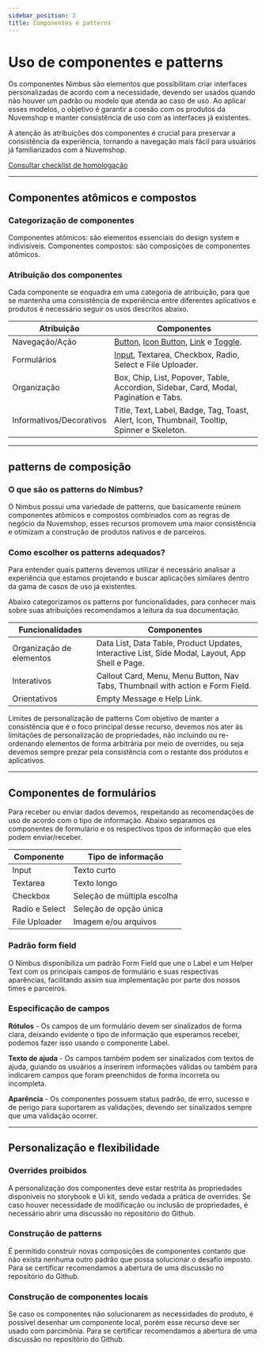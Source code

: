 ```yaml
---
sidebar_position: 2
title: Componentes e patterns
---
```


# Uso de componentes e patterns

Os componentes Nimbus são elementos que possibilitam criar interfaces personalizadas de acordo com a necessidade, devendo ser usados quando não houver um padrão ou modelo que atenda ao caso de uso. Ao aplicar esses modelos, o objetivo é garantir a coesão com os produtos da Nuvemshop e manter consistência de uso com as interfaces já existentes.

A atenção às atribuições dos componentes é crucial para preservar a consistência da experiência, tornando a navegação mais fácil para usuários já familiarizados com a Nuvemshop.

[Consultar checklist de homologação](../homologation/checklist.md#20-uso-de-componentes-e-patterns---prioridade-alta)

---

## Componentes atômicos e compostos

### Categorização de componentes

Componentes atômicos: são elementos essenciais do design system e indivisíveis.
Componentes compostos: são composições de componentes atômicos.

### Atribuição dos componentes

Cada componente se enquadra em uma categoria de atribuição, para que se mantenha uma consistência de experiência entre diferentes aplicativos e produtos é necessário seguir os usos descritos abaixo.

| Atribuição                  | Componentes                                        |
|----------------------------|----------------------------------------------------|
| Navegação/Ação              | [Button](https://nimbus.tiendanube.com/documentation/atomic-components/button), [Icon Button](https://nimbus.tiendanube.com/documentation/atomic-components/icon-button), [Link](https://nimbus.tiendanube.com/documentation/atomic-components/link) e [Toggle](https://nimbus.tiendanube.com/documentation/atomic-components/toggle).                |
| Formulários                 | [Input](https://nimbus.tiendanube.com/documentation/atomic-components/input), Textarea, Checkbox, Radio, Select e File Uploader. |
| Organização                 | Box, Chip, List, Popover, Table, Accordion, Sidebar, Card, Modal, Pagination e Tabs. |
| Informativos/Decorativos    | Title, Text, Label, Badge, Tag, Toast, Alert, Icon, Thumbnail, Tooltip, Spinner e Skeleton. |

---

## patterns de composição

### O que são os patterns do Nimbus?

O Nimbus possui uma variedade de patterns, que basicamente reúnem componentes atômicos e compostos combinados com as regras de negócio da Nuvemshop, esses recursos promovem uma maior consistência e otimizam a construção de produtos nativos e de parceiros.

### Como escolher os patterns adequados?
Para entender quais patterns devemos utilizar é necessário analisar a experiência que estamos projetando e buscar aplicações similares dentro da gama de casos de uso já existentes.

Abaixo categorizamos os patterns por funcionalidades, para conhecer mais sobre suas atribuições recomendamos a leitura da sua documentação.

| Funcionalidades         | Componentes                                         |
|-------------------------|-----------------------------------------------------|
| Organização de elementos| Data List, Data Table, Product Updates, Interactive List, Side Modal, Layout, App Shell e Page. |
| Interativos             | Callout Card, Menu, Menu Button, Nav Tabs, Thumbnail with action e Form Field. |
| Orientativos            | Empty Message e Help Link.                         |



Limites de personalização de patterns
Com objetivo de manter a consistência que é o foco principal desse recurso, devemos nos ater às limitações de personalização de propriedades, não incluindo ou re-ordenando elementos de forma arbitrária por meio de overrides, ou seja devemos sempre prezar pela consistência com o restante dos produtos e aplicativos.

---

## Componentes de formulários

Para receber ou enviar dados devemos, respeitando as recomendações de uso de acordo com o tipo de informação. Abaixo separamos os componentes de formulário e os respectivos tipos de informação que eles podem enviar/receber.

| Componente     | Tipo de informação          |
|----------------|-----------------------------|
| Input          | Texto curto                 |
| Textarea       | Texto longo                 |
| Checkbox       | Seleção de múltipla escolha |
| Radio e Select | Seleção de opção única      |
| File Uploader  | Imagem e/ou arquivos        |


### Padrão form field
O Nimbus disponibiliza um padrão Form Field que une o Label e um  Helper Text com os principais campos de formulário e suas respectivas aparências, facilitando assim sua implementação por parte dos nossos times e parceiros.

### Especificação de campos
**Rótulos** - Os campos de um formulário devem ser sinalizados de forma clara, deixando evidente o tipo de  informação que esperamos receber, podemos fazer isso usando o componente Label.

**Texto de ajuda** - Os campos também podem ser sinalizados com textos de ajuda, guiando os usuários a inserirem informações válidas ou também para indicarem campos que foram preenchidos de forma incorreta ou incompleta.

**Aparência** - Os componentes possuem status padrão, de erro, sucesso e de perigo para suportarem as validações, devendo ser sinalizados sempre que uma validação ocorrer.

---

## Personalização e flexibilidade

### Overrides proibidos

A personalização dos componentes deve estar restrita às propriedades disponíveis no storybook e Ui kit, sendo vedada a prática de overrides. Se caso houver necessidade de modificação ou inclusão de propriedades, é necessário abrir uma discussão no repositório do Github.

### Construção de patterns

É permitido construir novas composições de componentes contanto que não exista nenhuma outro padrão que possa solucionar o desafio imposto. Para se certificar recomendamos a abertura de uma discussão no repositório do Github.

### Construção de componentes locais

Se caso os componentes não solucionarem as necessidades do produto, é possível desenhar um componente local, porém esse recurso deve ser usado com parcimônia. Para se certificar recomendamos a abertura de uma discussão no repositório do Github.